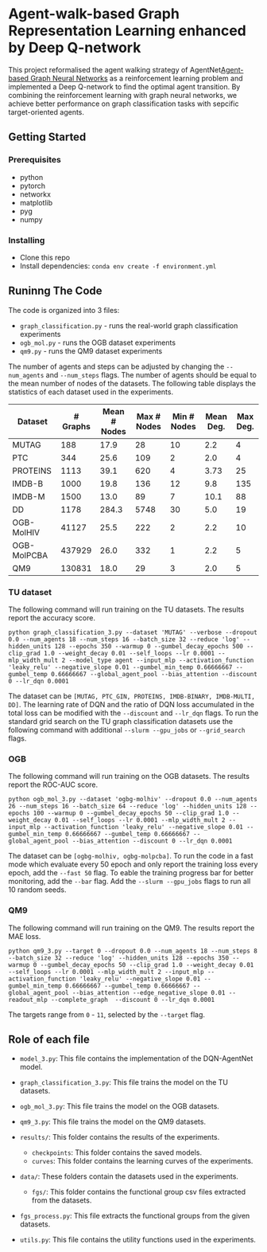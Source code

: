 # Agent-walk-based Graph Representation Learning enhanced by Deep Q-network
This project reformalised the agent walking strategy of AgentNet[Agent-based Graph Neural Networks](https://arxiv.org/abs/2206.11010) as a reinforcement learning problem and implemented a Deep Q-network to find the optimal agent transition. By combining the reinforcement learning with graph neural networks, we achieve better performance on graph classification tasks with sepcific target-oriented agents.


## Getting Started

### Prerequisites
* python
* pytorch
* networkx
* matplotlib
* pyg
* numpy

### Installing
* Clone this repo
* Install dependencies: `conda env create -f environment.yml`

## Runinng The Code
The code is organized into 3 files:
* `graph_classification.py` - runs the real-world graph classification experiments
* `ogb_mol.py` - runs the OGB dataset experiments
* `qm9.py` - runs the QM9 dataset experiments

The number of agents and steps can be adjusted by changing the `--num_agents` and `--num_steps` flags. The number of agents should be equal to the mean number of nodes of the datasets. The following table displays the statistics of each dataset used in the experiments.


| Dataset      | \# Graphs | Mean \# Nodes | Max \# Nodes | Min \# Nodes | Mean Deg. | Max Deg. |
|--------------|-----------|---------------|--------------|--------------|-----------|----------|
| MUTAG        | 188       | 17.9          | 28           | 10           | 2.2       | 4        |
| PTC          | 344       | 25.6          | 109          | 2            | 2.0       | 4        |
| PROTEINS     | 1113      | 39.1          | 620          | 4            | 3.73      | 25       |
| IMDB-B       | 1000      | 19.8          | 136          | 12           | 9.8       | 135      |
| IMDB-M       | 1500      | 13.0          | 89           | 7            | 10.1      | 88       |
| DD           | 1178      | 284.3         | 5748         | 30           | 5.0       | 19       |
| OGB-MolHIV   | 41127     | 25.5          | 222          | 2            | 2.2       | 10       |
| OGB-MolPCBA  | 437929    | 26.0          | 332          | 1            | 2.2       | 5        |
| QM9          | 130831    | 18.0          | 29           | 3            | 2.0       | 5        |



### TU dataset 
The following command will run training on the TU datasets. The results report the accuracy score.

`python graph_classification_3.py --dataset 'MUTAG' --verbose --dropout 0.0 --num_agents 18 --num_steps 16 --batch_size 32 --reduce 'log' --hidden_units 128 --epochs 350 --warmup 0 --gumbel_decay_epochs 500 --clip_grad 1.0 --weight_decay 0.01 --self_loops --lr 0.0001 --mlp_width_mult 2 --model_type agent --input_mlp --activation_function 'leaky_relu' --negative_slope 0.01 --gumbel_min_temp 0.66666667 --gumbel_temp 0.66666667 --global_agent_pool --bias_attention --discount 0 --lr_dqn 0.0001`

The dataset can be `[MUTAG, PTC_GIN, PROTEINS, IMDB-BINARY, IMDB-MULTI, DD]`. The learning rate of DQN and the ratio of DQN loss accumulated in the total loss can be modified with the `--discount` and `--lr_dqn` flags.
To run the standard grid search on the TU graph classification datasets use the following command with additional `--slurm --gpu_jobs` or `--grid_search` flags.

### OGB
The following command will run training on the OGB datasets. The results report the ROC-AUC score.

`python ogb_mol_3.py --dataset 'ogbg-molhiv' --dropout 0.0 --num_agents 26 --num_steps 16 --batch_size 64 --reduce 'log' --hidden_units 128 --epochs 100 --warmup 0 --gumbel_decay_epochs 50 --clip_grad 1.0 --weight_decay 0.01 --self_loops --lr 0.0001 --mlp_width_mult 2 --input_mlp --activation_function 'leaky_relu' --negative_slope 0.01 --gumbel_min_temp 0.66666667 --gumbel_temp 0.66666667 --global_agent_pool --bias_attention --discount 0 --lr_dqn 0.0001`

The dataset can be `[ogbg-molhiv, ogbg-molpcba]`. To run the code in a fast mode which evaluate every 50 epoch and only report the training loss every epoch, add the `--fast 50` flag. To eable the training progress bar for better monitoring, add the `--bar` flag. Add the `--slurm --gpu_jobs` flags to run all 10 random seeds. 

### QM9
The following command will run training on the QM9. The results report the MAE loss.

`python qm9_3.py --target 0 --dropout 0.0 --num_agents 18 --num_steps 8 --batch_size 32 --reduce 'log' --hidden_units 128 --epochs 350 --warmup 0 --gumbel_decay_epochs 50 --clip_grad 1.0 --weight_decay 0.01 --self_loops --lr 0.0001 --mlp_width_mult 2 --input_mlp --activation_function 'leaky_relu' --negative_slope 0.01 --gumbel_min_temp 0.66666667 --gumbel_temp 0.66666667 --global_agent_pool --bias_attention --edge_negative_slope 0.01 --readout_mlp --complete_graph  --discount 0 --lr_dqn 0.0001`

The targets range from `0` - `11`, selected by the `--target` flag.

## Role of each file

- `model_3.py`: This file contains the implementation of the DQN-AgentNet model.
- `graph_classification_3.py`: This file trains the model on the TU datasets.
- `ogb_mol_3.py`: This file trains the model on the OGB datasets.
- `qm9_3.py`: This file trains the model on the QM9 datasets.

- `results/`: This folder contains the results of the experiments.
  - `checkpoints`: This folder contains the saved models.
  - `curves`: This folder contains the learning curves of the experiments.

- `data/`: These folders contain the datasets used in the experiments.
  - `fgs/`: This folder contains the functional group csv files extracted from the datasets.

- `fgs_process.py`: This file extracts the functional groups from the given datasets.
- `utils.py`: This file contains the utility functions used in the experiments.
